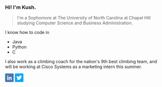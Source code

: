 ### Hi! I'm Kush.
> I'm a Sophomore at The University of North Carolina at Chapel Hill studying Computer Science and Business Administration.

I know how to code in
- Java
- Python
- C

I also work as a climbing coach for the nation's 9th best climbing team, and will be working at Cisco Systems as a marketing intern this summer.

<a href="https://linkedin.com/in/kushsha" alt="LinkedIn"><img src="icons/linkedin.png" width=28px></a>
<a href="https://twitter.com/kushs_" alt="Twitter"><img src="icons/twitter.png" width=28px></a>
